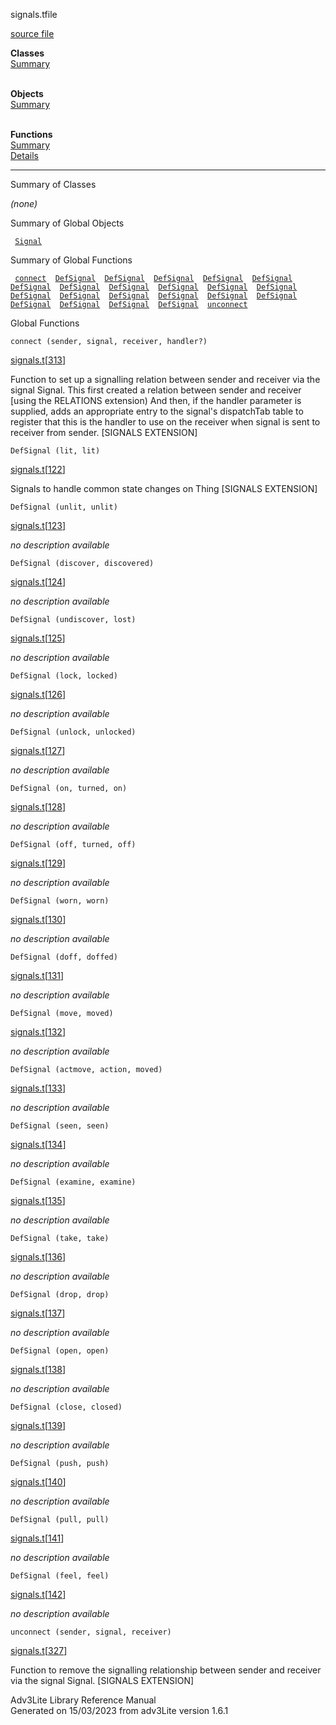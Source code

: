 ---
---
<span class="title">signals.t</span><span class="type">file</span>

[source file](../source/signals.t.html)

**Classes**  
[Summary](#_ClassSummary_)  
 

**Objects**  
[Summary](#_ObjectSummary_)  
 

**Functions**  
[Summary](#_FunctionSummary_)  
[Details](#_Functions_)

<div class="fdesc">

--------------------------------------------------------

</div>

<span id="_ClassSummary_"></span>

<div class="mjhd">

<span class="hdln">Summary of Classes</span>  

</div>

*(none)* <span id="_ObjectSummary_"></span>

<div class="mjhd">

<span class="hdln">Summary of Global Objects</span>  

</div>

` `[`Signal`](../object/Signal.html)`  `
<span id="FunctionSummary_"></span>

<div class="mjhd">

<span class="hdln">Summary of Global Functions</span>  

</div>

` `[`connect`](#connect)`  `[`DefSignal`](#DefSignal)`  `[`DefSignal`](#DefSignal)`  `[`DefSignal`](#DefSignal)`  `[`DefSignal`](#DefSignal)`  `[`DefSignal`](#DefSignal)`  `[`DefSignal`](#DefSignal)`  `[`DefSignal`](#DefSignal)`  `[`DefSignal`](#DefSignal)`  `[`DefSignal`](#DefSignal)`  `[`DefSignal`](#DefSignal)`  `[`DefSignal`](#DefSignal)`  `[`DefSignal`](#DefSignal)`  `[`DefSignal`](#DefSignal)`  `[`DefSignal`](#DefSignal)`  `[`DefSignal`](#DefSignal)`  `[`DefSignal`](#DefSignal)`  `[`DefSignal`](#DefSignal)`  `[`DefSignal`](#DefSignal)`  `[`DefSignal`](#DefSignal)`  `[`DefSignal`](#DefSignal)`  `[`DefSignal`](#DefSignal)`  `[`unconnect`](#unconnect)`  `

<span id="_Functions_"></span>

<div class="mjhd">

<span class="hdln">Global Functions</span>  

</div>

<span id="connect"></span>

`connect (sender, signal, receiver, handler?)`

[signals.t](../file/signals.t.html)\[[313](../source/signals.t.html#313)\]

<div class="desc">

Function to set up a signalling relation between sender and receiver via
the signal Signal. This first created a relation between sender and
receiver \[using the RELATIONS extension) And then, if the handler
parameter is supplied, adds an appropriate entry to the signal's
dispatchTab table to register that this is the handler to use on the
receiver when signal is sent to receiver from sender. \[SIGNALS
EXTENSION\]

</div>

<span id="DefSignal"></span>

`DefSignal (lit, lit)`

[signals.t](../file/signals.t.html)\[[122](../source/signals.t.html#122)\]

<div class="desc">

Signals to handle common state changes on Thing \[SIGNALS EXTENSION\]

</div>

<span id="DefSignal"></span>

`DefSignal (unlit, unlit)`

[signals.t](../file/signals.t.html)\[[123](../source/signals.t.html#123)\]

<div class="desc">

*no description available*

</div>

<span id="DefSignal"></span>

`DefSignal (discover, discovered)`

[signals.t](../file/signals.t.html)\[[124](../source/signals.t.html#124)\]

<div class="desc">

*no description available*

</div>

<span id="DefSignal"></span>

`DefSignal (undiscover, lost)`

[signals.t](../file/signals.t.html)\[[125](../source/signals.t.html#125)\]

<div class="desc">

*no description available*

</div>

<span id="DefSignal"></span>

`DefSignal (lock, locked)`

[signals.t](../file/signals.t.html)\[[126](../source/signals.t.html#126)\]

<div class="desc">

*no description available*

</div>

<span id="DefSignal"></span>

`DefSignal (unlock, unlocked)`

[signals.t](../file/signals.t.html)\[[127](../source/signals.t.html#127)\]

<div class="desc">

*no description available*

</div>

<span id="DefSignal"></span>

`DefSignal (on, turned, on)`

[signals.t](../file/signals.t.html)\[[128](../source/signals.t.html#128)\]

<div class="desc">

*no description available*

</div>

<span id="DefSignal"></span>

`DefSignal (off, turned, off)`

[signals.t](../file/signals.t.html)\[[129](../source/signals.t.html#129)\]

<div class="desc">

*no description available*

</div>

<span id="DefSignal"></span>

`DefSignal (worn, worn)`

[signals.t](../file/signals.t.html)\[[130](../source/signals.t.html#130)\]

<div class="desc">

*no description available*

</div>

<span id="DefSignal"></span>

`DefSignal (doff, doffed)`

[signals.t](../file/signals.t.html)\[[131](../source/signals.t.html#131)\]

<div class="desc">

*no description available*

</div>

<span id="DefSignal"></span>

`DefSignal (move, moved)`

[signals.t](../file/signals.t.html)\[[132](../source/signals.t.html#132)\]

<div class="desc">

*no description available*

</div>

<span id="DefSignal"></span>

`DefSignal (actmove, action, moved)`

[signals.t](../file/signals.t.html)\[[133](../source/signals.t.html#133)\]

<div class="desc">

*no description available*

</div>

<span id="DefSignal"></span>

`DefSignal (seen, seen)`

[signals.t](../file/signals.t.html)\[[134](../source/signals.t.html#134)\]

<div class="desc">

*no description available*

</div>

<span id="DefSignal"></span>

`DefSignal (examine, examine)`

[signals.t](../file/signals.t.html)\[[135](../source/signals.t.html#135)\]

<div class="desc">

*no description available*

</div>

<span id="DefSignal"></span>

`DefSignal (take, take)`

[signals.t](../file/signals.t.html)\[[136](../source/signals.t.html#136)\]

<div class="desc">

*no description available*

</div>

<span id="DefSignal"></span>

`DefSignal (drop, drop)`

[signals.t](../file/signals.t.html)\[[137](../source/signals.t.html#137)\]

<div class="desc">

*no description available*

</div>

<span id="DefSignal"></span>

`DefSignal (open, open)`

[signals.t](../file/signals.t.html)\[[138](../source/signals.t.html#138)\]

<div class="desc">

*no description available*

</div>

<span id="DefSignal"></span>

`DefSignal (close, closed)`

[signals.t](../file/signals.t.html)\[[139](../source/signals.t.html#139)\]

<div class="desc">

*no description available*

</div>

<span id="DefSignal"></span>

`DefSignal (push, push)`

[signals.t](../file/signals.t.html)\[[140](../source/signals.t.html#140)\]

<div class="desc">

*no description available*

</div>

<span id="DefSignal"></span>

`DefSignal (pull, pull)`

[signals.t](../file/signals.t.html)\[[141](../source/signals.t.html#141)\]

<div class="desc">

*no description available*

</div>

<span id="DefSignal"></span>

`DefSignal (feel, feel)`

[signals.t](../file/signals.t.html)\[[142](../source/signals.t.html#142)\]

<div class="desc">

*no description available*

</div>

<span id="unconnect"></span>

`unconnect (sender, signal, receiver)`

[signals.t](../file/signals.t.html)\[[327](../source/signals.t.html#327)\]

<div class="desc">

Function to remove the signalling relationship between sender and
receiver via the signal Signal. \[SIGNALS EXTENSION\]

</div>

<div class="ftr">

Adv3Lite Library Reference Manual  
Generated on 15/03/2023 from adv3Lite version 1.6.1

</div>
